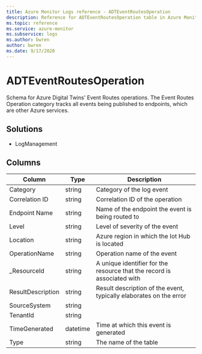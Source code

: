 ```yaml
---
title: Azure Monitor Logs reference - ADTEventRoutesOperation
description: Reference for ADTEventRoutesOperation table in Azure Monitor Logs.
ms.topic: reference
ms.service: azure-monitor
ms.subservice: logs
ms.author: bwren
author: bwren
ms.date: 9/17/2020
---
```


# ADTEventRoutesOperation

 Schema for Azure Digital Twins' Event Routes operations. The Event Routes Operation category tracks all events being published to endpoints, which are other Azure services.

## Solutions

- LogManagement




## Columns

|Column|Type|Description|
|---|---|---|
|Category|string|Category of the log event|
|Correlation ID|string|Correlation ID of the operation|
|Endpoint Name|string|Name of the endpoint the event is being routed to|
|Level|string|Level of severity of the event|
|Location|string|Azure region in which the Iot Hub is located|
|OperationName|string|Operation name of the event|
|_ResourceId|string|A unique identifier for the resource that the record is associated with|
|ResultDescription|string|Result description of the event, typically elaborates on the error|
|SourceSystem|string||
|TenantId|string||
|TimeGenerated|datetime|Time at which this event is generated|
|Type|string|The name of the table|
